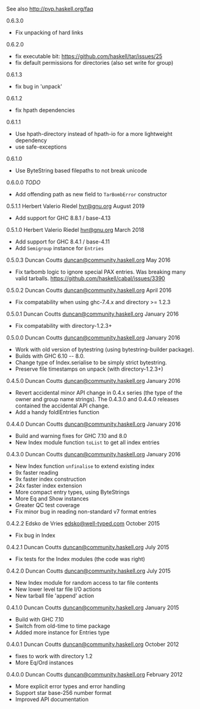 See also http://pvp.haskell.org/faq

0.6.3.0

  * Fix unpacking of hard links

0.6.2.0

  * fix executable bit: https://github.com/haskell/tar/issues/25
  * fix default permissions for directories (also set write for group)

0.6.1.3

  * fix bug in 'unpack'

0.6.1.2

  * fix hpath dependencies

0.6.1.1

  * Use hpath-directory instead of hpath-io for a more lightweight dependency
  * use safe-exceptions

0.6.1.0

  * Use ByteString based filepaths to not break unicode

0.6.0.0 *TODO*

  * Add offending path as new field to `TarBombError` constructor

0.5.1.1 Herbert Valerio Riedel <hvr@gnu.org> August 2019

  * Add support for GHC 8.8.1 / base-4.13

0.5.1.0 Herbert Valerio Riedel <hvr@gnu.org> March 2018

  * Add support for GHC 8.4.1 / base-4.11
  * Add `Semigroup` instance for `Entries`

0.5.0.3 Duncan Coutts <duncan@community.haskell.org> May 2016

  * Fix tarbomb logic to ignore special PAX entries. Was breaking many
    valid tarballs. https://github.com/haskell/cabal/issues/3390

0.5.0.2 Duncan Coutts <duncan@community.haskell.org> April 2016

  * Fix compatability when using ghc-7.4.x and directory >= 1.2.3

0.5.0.1 Duncan Coutts <duncan@community.haskell.org> January 2016

  * Fix compatability with directory-1.2.3+

0.5.0.0 Duncan Coutts <duncan@community.haskell.org> January 2016

  * Work with old version of bytestring (using bytestring-builder package).
  * Builds with GHC 6.10 -- 8.0.
  * Change type of Index.serialise to be simply strict bytestring.
  * Preserve file timestamps on unpack (with directory-1.2.3+)

0.4.5.0 Duncan Coutts <duncan@community.haskell.org> January 2016

  * Revert accidental minor API change in 0.4.x series (the type of the
    owner and group name strings). The 0.4.3.0 and 0.4.4.0 releases
    contained the accidental API change.
  * Add a handy foldlEntries function

0.4.4.0 Duncan Coutts <duncan@community.haskell.org> January 2016

  * Build and warning fixes for GHC 7.10 and 8.0
  * New Index module function `toList` to get all index entries

0.4.3.0 Duncan Coutts <duncan@community.haskell.org> January 2016

  * New Index function `unfinalise` to extend existing index
  * 9x  faster reading
  * 9x  faster index construction
  * 24x faster index extension
  * More compact entry types, using ByteStrings
  * More Eq and Show instances
  * Greater QC test coverage
  * Fix minor bug in reading non-standard v7 format entries

0.4.2.2 Edsko de Vries <edsko@well-typed.com> October 2015

  * Fix bug in Index

0.4.2.1 Duncan Coutts <duncan@community.haskell.org> July 2015

  * Fix tests for the Index modules (the code was right)

0.4.2.0 Duncan Coutts <duncan@community.haskell.org> July 2015

  * New Index module for random access to tar file contents
  * New lower level tar file I/O actions
  * New tarball file 'append' action

0.4.1.0 Duncan Coutts <duncan@community.haskell.org> January 2015

  * Build with GHC 7.10
  * Switch from old-time to time package
  * Added more instance for Entries type

0.4.0.1 Duncan Coutts <duncan@community.haskell.org> October 2012

  * fixes to work with directory 1.2
  * More Eq/Ord instances

0.4.0.0 Duncan Coutts <duncan@community.haskell.org> February 2012

  * More explicit error types and error handling
  * Support star base-256 number format
  * Improved API documentation

